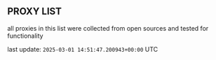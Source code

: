 ## PROXY LIST

all proxies in this list were collected from open sources and tested for functionality

last update: `2025-03-01 14:51:47.200943+00:00` UTC